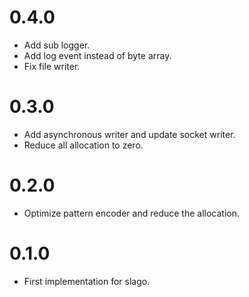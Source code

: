 # 0.4.0
* Add sub logger.
* Add log event instead of byte array.
* Fix file writer.

# 0.3.0
* Add asynchronous writer and update socket writer.
* Reduce all allocation to zero. 

# 0.2.0
* Optimize pattern encoder and reduce the allocation.

# 0.1.0
* First implementation for slago.